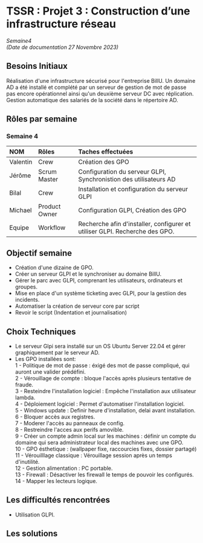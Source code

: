 # TSSR : Projet 3 : Construction d’une infrastructure réseau

_Semaine4_  
_(Date de documentation 27 Novembre 2023)_

## Besoins Initiaux
Réalisation d'une infrastructure sécurisé pour l'entreprise BillU. Un domaine AD a été installé et complété par un serveur de gestion de mot de passe pas encore opérationnel ainsi qu'un deuxième serveur DC avec réplication. Gestion automatique des salariés de la société dans le répertoire AD.


##  Rôles par semaine

### Semaine 4 
| NOM | Rôles | Taches effectuées |
| :-- |:----- | :---------- |
| Valentin | Crew | Création des GPO |
| Jérôme  |  Scrum Master | Configuration du serveur GLPI, Synchronistion des utilisateurs AD |
| Bilal | Crew | Installation et configuration du serveur GLPI |
| Michael | Product Owner | Configuration GLPI, Création des GPO |
| Equipe | Workflow | Recherche afin d'installer, configurer et utiliser GLPI. Recherche des GPO. |

## Objectif semaine

- Création d'une dizaine de GPO.  
- Créer un serveur GLPI et le synchroniser au domaine BillU.  
- Gérer le parc avec GLPI, comprenant les utilisateurs, ordinateurs et groupes.
- Mise en place d'un système ticketing avec GLPI, pour la gestiion des incidents.
- Automatiser la création de serveur core par script
- Revoir le script (Indentation et journalisation)

##  Choix Techniques
- Le serveur Glpi sera installé sur un OS Ubuntu Server 22.04 et gérer graphiquement par le serveur AD.
- Les GPO installées sont:  
1 - Politique de mot de passe : éxigé des mot de passe compliqué, qui auront une valider prédéfini.  
2 - Vérouillage de compte : bloque l'accès après plusieurs tentative de fraude.  
3 - Resteindre l'installation logiciel : Empêche l'installation aux utilisateur lambda.  
4 - Déploiement logiciel : Permet d'automatiser l'installation logiciel.  
5 - Windows update : Definir heure d'installation, delai avant installation.  
6 - Bloquer accès aux registres.  
7 - Moderer l'accès au panneaux de config.  
8 - Restreindre l'acces aux perifs amovible.  
9 - Créer un compte admin local sur les machines : définir un compte du domaine qui sera administrateur local des machines avec une GPO.  
10 - GPO ésthetique : (wallpaper fixe, raccourcies fixes, dossier partagé) 11 - Vérouilllage classique : Vérouillage session après un temps d'inutilité.  
12 - Gestion alimentation : PC portable.  
13 - Firewall : Désactiver les firewall le temps de pouvoir les configurés.  
14 - Mapper les lecteurs logique.  


##  Les difficultés rencontrées

- Utilisation GLPI.  

##  Les solutions 
